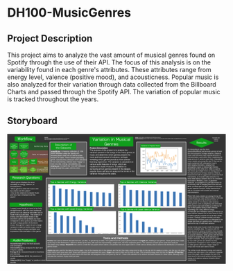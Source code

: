 # DH100-MusicGenres

## Project Description
This project aims to analyze the vast amount of musical genres found on Spotify through the use of their API.
The focus of this analysis is on the variability found in each genre's attributes. These attributes range from energy level, valence (positive mood), and acousticness.
Popular music is also analyzed for their variation through data collected from the Billboard Charts and passed through the Spotify API. The variation of popular music is tracked throughout the years.

## Storyboard
![alt text](https://github.com/doinkenny/DH100-MusicGenres/blob/main/Poster.png)
